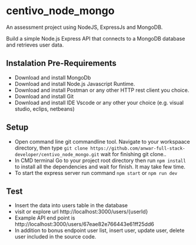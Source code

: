 # centivo_node_mongo
An assessment project using NodeJS, ExpressJs and MongoDB.

Build a simple Node.js Express API that connects to a MongoDB database and retrieves user data.

## Instalation Pre-Requirements
- Download and install MongoDb
- Download and install Node.js Javascript Runtime.
- Download and install Postman or any other HTTP rest client you choice.
- Download and install Git
- Download and install IDE Vscode or any other your choice (e.g. visual studio, eclips, netbeans)

## Setup
- Open command line git commandline tool. Navigate to your workspaace directory, then type ```git clone https://github.com/anwar-full-stack-developer/centivo_node_mongo.git``` wait for finishing git clone..
- In CMD terminal Go to your project root directory then run ```npm install``` to install all the dependencies and wait for finish. It may take few time.
- To start the express server run command ```npm start``` or ```npm run dev```

## Test
- Insert the data into users table in the database
- visit or explore url http://localhost:3000/users/{userId}
- Example API end point is http://localhost:3000/users/67eae82e766443e61ff25dd6
- In addition to bonus endpoint user list, insert user, update user,  delete user included in the source code. 